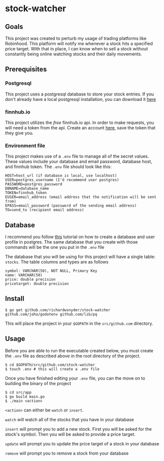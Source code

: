 # stock-watcher

## Goals
This project was created to perturb my usage of trading platforms like Robinhood. This platform will notify me whenever a stock hits a specified price target. With that in place, I can know when to sell a stock without constantly being online watching stocks and their daily movements.

## Prerequisites

### Postgresql
This project uses a postgresql database to store your stock entries. If you don't already have a local postgresql installation, you can download it [here](https://www.postgresql.org/download/)

### finnhub.io

This project utilizes the _free_ finnhub.io api. In order to make requests, you will need a token from the api. Create an account [here](https://finnhub.io), save the token that they give you.

### Environment file
This project makes use of a `.env` file to manage all of the secret values. These values include your database and email password, database host, and finnhub token. The `.env` file should look like this:
```
HOST=host_url (if database is local, use localhost)
USER=postgres_username (I'd recommend user postgres)
PASSWORD=postgres_password
DBNAME=database_name
TOKEN=finnhub_token
EUSER=email_address (email address that the notification will be sent from)
EPASS=email_password (password of the sending email address)
TO=send_to (recipient email address)
```

## Database
I recommend you follow [this](https://medium.com/coding-blocks/creating-user-database-and-adding-access-on-postgresql-8bfcd2f4a91e) tutorial on how to create a database and user profile in postgres. The same database that you create with those commands will be the one you put in the `.env` file

The database that you will be using for this project will have a single table: `stocks`. The table columns and types are as follows
```
symbol: VARCHAR(50), NOT NULL, Primary Key
name: VARCHAR(50)
price: double precision
pricetarget: double precision
```

## Install
```
$ go get github.com/richardwsnyder/stock-watcher github.com/joho/godotenv github.com/lib/pq
```

This will place the project in your `$GOPATH` in the `src/github.com` directory. 

## Usage
Before you are able to run the executable created below, you must create the `.env` file as described above in the root directory of the project.
```
$ cd $GOPATH/src/github.com/stock-watcher
$ touch .env # this will create a .env file
```
Once you have finished editing your `.env` file, you can the move on to building the binary of the project
```
$ cd src/app
$ go build main.go
$ ./main <action>
```

`<action>` can either be `watch` or `insert`.

`watch` will watch all of the stocks that you have in your database

`insert` will prompt you to add a new stock. First you will be asked for the stock's symbol. Then you will be asked to provide a price target. 

`update` will prompt you to update the price target of a stock in your database

`remove` will prompt you to remove a stock from your database